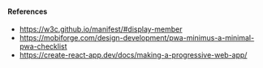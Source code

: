 
#### References
* https://w3c.github.io/manifest/#display-member
* https://mobiforge.com/design-development/pwa-minimus-a-minimal-pwa-checklist
* https://create-react-app.dev/docs/making-a-progressive-web-app/